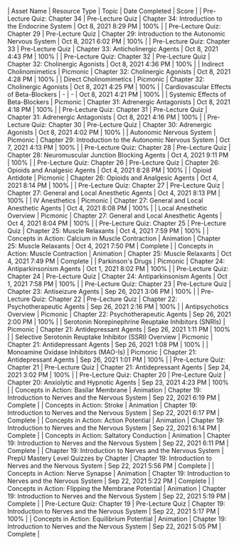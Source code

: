 | Asset Name | Resource Type | Topic | Date Completed | Score |
| Pre-Lecture Quiz: Chapter 34 | Pre-Lecture Quiz | Chapter 34: Introduction to the Endocrine System | Oct 8, 2021 8:29 PM | 100% |
| Pre-Lecture Quiz: Chapter 29 | Pre-Lecture Quiz | Chapter 29: Introduction to the Autonomic Nervous System | Oct 8, 2021 6:02 PM | 100% |
| Pre-Lecture Quiz: Chapter 33 | Pre-Lecture Quiz | Chapter 33: Anticholinergic Agents | Oct 8, 2021 4:43 PM | 100% |
| Pre-Lecture Quiz: Chapter 32 | Pre-Lecture Quiz | Chapter 32: Cholinergic Agonists | Oct 8, 2021 4:36 PM | 100% |
| Indirect Cholinomimetics | Picmonic | Chapter 32: Cholinergic Agonists | Oct 8, 2021 4:28 PM | 100% |
| Direct Cholinomimetics | Picmonic | Chapter 32: Cholinergic Agonists | Oct 8, 2021 4:25 PM | 100% |
| Cardiovascular Effects of Beta-Blockers | - | - | Oct 8, 2021 4:21 PM | 100% |
| Systemic Effects of Beta-Blockers | Picmonic | Chapter 31: Adrenergic Antagonists | Oct 8, 2021 4:18 PM | 100% |
| Pre-Lecture Quiz: Chapter 31 | Pre-Lecture Quiz | Chapter 31: Adrenergic Antagonists | Oct 8, 2021 4:16 PM | 100% |
| Pre-Lecture Quiz: Chapter 30 | Pre-Lecture Quiz | Chapter 30: Adrenergic Agonists | Oct 8, 2021 4:02 PM | 100% |
| Autonomic Nervous System | Picmonic | Chapter 29: Introduction to the Autonomic Nervous System | Oct 7, 2021 4:13 PM | 100% |
| Pre-Lecture Quiz: Chapter 28 | Pre-Lecture Quiz | Chapter 28: Neuromuscular Junction Blocking Agents | Oct 4, 2021 9:11 PM | 100% |
| Pre-Lecture Quiz: Chapter 26 | Pre-Lecture Quiz | Chapter 26: Opioids and Analgesic Agents | Oct 4, 2021 8:28 PM | 100% |
| Opioid Antidote | Picmonic | Chapter 26: Opioids and Analgesic Agents | Oct 4, 2021 8:14 PM | 100% |
| Pre-Lecture Quiz: Chapter 27 | Pre-Lecture Quiz | Chapter 27: General and Local Anesthetic Agents | Oct 4, 2021 8:13 PM | 100% |
| IV Anesthetics | Picmonic | Chapter 27: General and Local Anesthetic Agents | Oct 4, 2021 8:08 PM | 100% |
| Local Anesthetic Overview | Picmonic | Chapter 27: General and Local Anesthetic Agents | Oct 4, 2021 8:04 PM | 100% |
| Pre-Lecture Quiz: Chapter 25 | Pre-Lecture Quiz | Chapter 25: Muscle Relaxants | Oct 4, 2021 7:59 PM | 100% |
| Concepts in Action: Calcium in Muscle Contraction | Animation | Chapter 25: Muscle Relaxants | Oct 4, 2021 7:50 PM | Complete |
| Concepts in Action: Muscle Contraction | Animation | Chapter 25: Muscle Relaxants | Oct 4, 2021 7:49 PM | Complete |
| Parkinson's Drugs | Picmonic | Chapter 24: Antiparkinsonism Agents | Oct 1, 2021 8:02 PM | 100% |
| Pre-Lecture Quiz: Chapter 24 | Pre-Lecture Quiz | Chapter 24: Antiparkinsonism Agents | Oct 1, 2021 7:58 PM | 100% |
| Pre-Lecture Quiz: Chapter 23 | Pre-Lecture Quiz | Chapter 23: Antiseizure Agents | Sep 26, 2021 3:06 PM | 100% |
| Pre-Lecture Quiz: Chapter 22 | Pre-Lecture Quiz | Chapter 22: Psychotherapeutic Agents | Sep 26, 2021 2:16 PM | 100% |
| Antipsychotics Overview | Picmonic | Chapter 22: Psychotherapeutic Agents | Sep 26, 2021 2:00 PM | 100% |
| Serotonin Norepinephrine Reuptake Inhibitors (SNRIs) | Picmonic | Chapter 21: Antidepressant Agents | Sep 26, 2021 1:11 PM | 100% |
| Selective Serotonin Reuptake Inhibitor (SSRI) Overview | Picmonic | Chapter 21: Antidepressant Agents | Sep 26, 2021 1:08 PM | 100% |
| Monoamine Oxidase Inhibitors (MAO-Is) | Picmonic | Chapter 21: Antidepressant Agents | Sep 26, 2021 1:01 PM | 100% |
| Pre-Lecture Quiz: Chapter 21 | Pre-Lecture Quiz | Chapter 21: Antidepressant Agents | Sep 24, 2021 3:02 PM | 100% |
| Pre-Lecture Quiz: Chapter 20 | Pre-Lecture Quiz | Chapter 20: Anxiolytic and Hypnotic Agents | Sep 23, 2021 4:23 PM | 100% |
| Concepts in Action: Basilar Membrane | Animation | Chapter 19: Introduction to Nerves and the Nervous System | Sep 22, 2021 6:19 PM | Complete |
| Concepts in Action: Stroke | Animation | Chapter 19: Introduction to Nerves and the Nervous System | Sep 22, 2021 6:17 PM | Complete |
| Concepts in Action: Action Potential | Animation | Chapter 19: Introduction to Nerves and the Nervous System | Sep 22, 2021 6:14 PM | Complete |
| Concepts in Action: Saltatory Conduction | Animation | Chapter 19: Introduction to Nerves and the Nervous System | Sep 22, 2021 6:11 PM | Complete |
| Chapter 19: Introduction to Nerves and the Nervous System | PrepU Mastery Level Quizzes by Chapter | Chapter 19: Introduction to Nerves and the Nervous System | Sep 22, 2021 5:56 PM | Complete |
| Concepts in Action: Nerve Synapse | Animation | Chapter 19: Introduction to Nerves and the Nervous System | Sep 22, 2021 5:22 PM | Complete |
| Concepts in Action: Flipping the Membrane Potential | Animation | Chapter 19: Introduction to Nerves and the Nervous System | Sep 22, 2021 5:19 PM | Complete |
| Pre-Lecture Quiz: Chapter 19 | Pre-Lecture Quiz | Chapter 19: Introduction to Nerves and the Nervous System | Sep 22, 2021 5:17 PM | 100% |
| Concepts in Action: Equilibrium Potential | Animation | Chapter 19: Introduction to Nerves and the Nervous System | Sep 22, 2021 5:05 PM | Complete |
